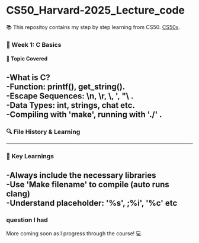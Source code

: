 # CS50_Harvard-2025_Lecture_code
:books: This repositoy contains my step by step learning from CS50. [CS50x](https://cs50.harvard.edu/x/2025/).

### :memo: Week 1: C Basics 
#### :eyes: Topic Covered
-What is C?<br>
-Function: printf(), get_string().<br>
-Escape Sequences: \n, \r, \\, '\, "\ .<br>
-Data Types: int, strings, chat etc.<br>
-Compiling with 'make', running with './' .
---
### :mag: File History & Learning 
---
### :brain: Key Learnings
-Always include the necessary libraries <br>
-Use 'Make filename' to compile (auto runs clang) <br>
-Understand placeholder: '%s', ;%i', '%c' etc 
---

### question I had

More coming soon as I progress through the course! :computer:

